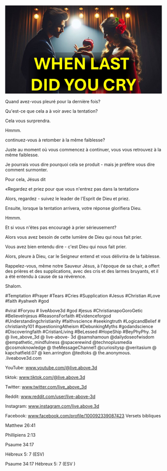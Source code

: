 ![Video cover image](../cover.jpeg "cover-photo")

Quand avez-vous pleuré pour la dernière fois?

Qu'est-ce que cela a à voir avec la tentation?

Cela vous surprendra.

Hmmm.

continuez-vous à retomber à la même faiblesse?

Juste au moment où vous commencez à continuer, vous vous retrouvez à la même faiblesse.

Je pourrais vous dire pourquoi cela se produit - mais je préfère vous dire comment surmonter.

Pour cela, Jésus dit

«Regardez et priez pour que vous n'entrez pas dans la tentation»

Alors, regardez - suivez le leader de l'Esprit de Dieu et priez.

Ensuite, lorsque la tentation arrivera, votre réponse glorifiera Dieu.

Hmmm.

Et si vous n'êtes pas encouragé à prier sérieusement?

Alors vous avez besoin de cette lumière de Dieu qui nous fait prier.

Vous avez bien entendu dire - c'est Dieu qui nous fait prier.

Alors, pleure à Dieu, car le Seigneur entend et vous délivrira de la faiblesse.

Rappelez-vous, même notre Sauveur Jésus, à l'époque de sa chair, a offert des prières et des supplications, avec des cris et des larmes bruyants, et il a été entendu à cause de sa révérence.

Shalom.


#Temptation #Prayer #Tears #Cries #Supplication #Jesus #Christian #Love #faith #yahweh #god

#viral #Foryou # liveAbove3d #god #jesus #ChristianapoGoroGetic #BelieveInjesus #ReasonsForfaith #Evidenceforgod #Understandingchristianity #faithvscience #seekingtruth #LogicandBelief # christianity101 #questioningAtheism #DebunkingMyths #godandscience #Discoveringfaith #CristianLiving #BeLessed #HopeShip #BeyPhyPhy. 3d @ live_above_3d @ live-above- 3d @samshamoun @dailydoseofwisdom @empathetic_mindfulness @spacerewind @technoplusmedia @cosmoknowledge @ theMessageChannel1 @curiositysp @veritasium @ kapchatfield.07 @ ken.arrington @tedtoks @ the.anonymous. .liveabove3d.com

YouTube: www.youtube.com/@live.above.3d


tiktok: www.tiktok.com/@live.above.3d

Twitter: www.twitter.com/live_above_3d

Reddit: www.reddit.com/user/live-above-3d

Instagram: www.instagram.com/live.above.3d

Facebook: www.facebook.com/profile/100092339087423   Versets bibliques

Matthew 26:41

Phillipiens 2:13

Psaume 34:17


Hébreux 5: 7 (ESV)

Psaume 34:17
Hébreux 5: 7 (ESV )